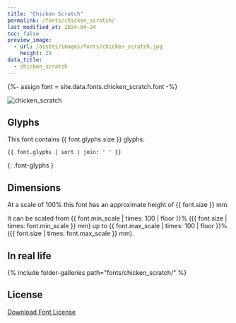 ```yaml
---
title: "Chicken Scratch"
permalink: /fonts/chicken_scratch/
last_modified_at: 2024-04-24
toc: false
preview_image:
  - url: /assets/images/fonts/chicken_scratch.jpg
    height: 28
data_title:
  - chicken_scratch
---
```

{%- assign font = site.data.fonts.chicken_scratch.font -%}

![chicken_scratch](/assets/images/fonts/chicken_scratch.jpg)

## Glyphs

This font contains  {{ font.glyphs.size }} glyphs:

```
{{ font.glyphs | sort | join: ' ' }}
```
{: .font-glyphs }

## Dimensions

At a scale of 100% this font has an approximate height of {{ font.size }} mm. 

It can be scaled from {{ font.min_scale | times: 100 | floor }}% ({{ font.size | times: font.min_scale }} mm)
up to {{ font.max_scale | times: 100 | floor }}% ({{ font.size | times: font.max_scale }} mm).

## In real life

{% include folder-galleries path="fonts/chicken_scratch/" %}

## License

[Download Font License](https://github.com/inkstitch/inkstitch/tree/main/fonts/chicken_scratch/LICENSE.txt)
